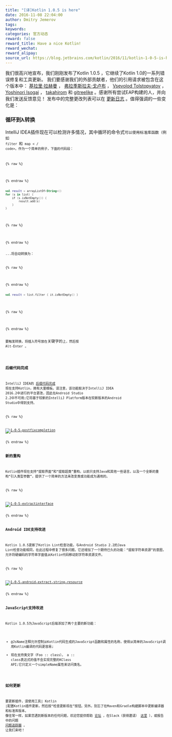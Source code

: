```yaml
---
title: "[译]Kotlin 1.0.5 is here"
date: 2016-11-08 22:04:00
author: Dmitry Jemerov
tags:
keywords:
categories: 官方动态
reward: false
reward_title: Have a nice Kotlin!
reward_wechat:
reward_alipay:
source_url: https://blog.jetbrains.com/kotlin/2016/11/kotlin-1-0-5-is-here/
---
```


我们很高兴地宣布，我们刚刚发布了Kotlin 1.0.5 </b>，它继续了Kotlin 1.0的一系列错误修复和工具更新。
我们要感谢我们的外部贡献者，他们的引用请求被包含在这个版本中： [基拉里·拉赫曼](https://github.com/cypressious) ， [弗拉季斯拉夫·戈卢布](https://github.com/ensirius) ， [Vsevolod Tolstopyatov](https://github.com/qwwdfsad) ， [Yoshinori Isogai](https://github.com/shiraji) ， [takahirom](https://github.com/takahirom) 和 [gitreelike](https://github.com/gitreelike) 。感谢所有尝试EAP构建的人，并向我们发送反馈意见！
发布中的完整更改列表可以在 [更新日志](https://github.com/JetBrains/kotlin/blob/1.0.5/ChangeLog.md) 。值得强调的一些变化是：
### 循环到λ转换

IntelliJ IDEA插件现在可以检测许多情况，其中</code>循环的命令式<code>可以使用标准库函数（例如<code> filter </code>和<code> map < / code>。作为一个简单的例子，下面的代码段：

{% raw %}
<p></p>
{% endraw %}

```kotlin
val result = arrayListOf<String>()
for (s in list) {
    if (s.isNotEmpty()) {
        result.add(s)
    }
}
 
```

{% raw %}
<p></p>
{% endraw %}

...将自动转换为：

{% raw %}
<p></p>
{% endraw %}

```kotlin
val result = list.filter { it.isNotEmpty() }
 
```

{% raw %}
<p></p>
{% endraw %}

要触发转换，将插入符号放在</code>关键字的<code>上，然后按<kbd> Alt-Enter </kbd>。<br/>
<span id =“more-4350”> </span>
### 后缀代码完成

IntelliJ IDEA的 [后缀代码完成](https://blog.jetbrains.com/idea/2014/03/postfix-completion/) 现在支持Kotlin，拥有大量模板。请注意，该功能取决于IntelliJ IDEA 2016.2中进行的平台更改，因此在Android Studio 2.2中不可用;它将基于较新的IntelliJ Platform版本在较新版本的Android Studio中得到支持。

{% raw %}
<p><a href="https://i2.wp.com/blog.jetbrains.com/kotlin/files/2016/11/1.0.5-postfixCompletion.png?ssl=1" rel="attachment wp-att-4358"><img alt="1-0-5-postfixcompletion" class="alignnone size-full wp-image-4358" data-recalc-dims="1" src="https://i2.wp.com/blog.jetbrains.com/kotlin/files/2016/11/1.0.5-postfixCompletion.png?resize=640%2C465&amp;ssl=1"/></a></p>
{% endraw %}

### 新的重构

Kotlin插件现在支持“提取界面”和“提取超类”重构，以前只支持Java和其他一些语言，以及一个全新的重构“引入类型参数”，提供了一个简单的方法来改变类或功能成为通用的。

{% raw %}
<p><a href="https://i2.wp.com/blog.jetbrains.com/kotlin/files/2016/11/1.0.5-extractInterface.png?ssl=1" rel="attachment wp-att-4359"><img alt="1-0-5-extractinterface" class="alignnone size-full wp-image-4359" data-recalc-dims="1" src="https://i2.wp.com/blog.jetbrains.com/kotlin/files/2016/11/1.0.5-extractInterface.png?resize=640%2C363&amp;ssl=1"/></a></p>
{% endraw %}

### Android IDE支持改进

Kotlin 1.0.5更新了Kotlin Lint检查功能，与Android Studio 2.2的Java Lint检查功能相同，在此过程中修复了很多问题。它还增加了一个期待已久的功能：“提取字符串资源”的意图，允许将硬编码的字符串字面值从Kotlin代码移动到字符串资源文件。

{% raw %}
<p><a href="https://i2.wp.com/blog.jetbrains.com/kotlin/files/2016/11/1.0.5-android-extract-string-resource.png?ssl=1" rel="attachment wp-att-4357"><img alt="1-0-5-android-extract-string-resource" class="alignnone size-full wp-image-4357" data-recalc-dims="1" src="https://i2.wp.com/blog.jetbrains.com/kotlin/files/2016/11/1.0.5-android-extract-string-resource.png?resize=640%2C188&amp;ssl=1"/></a></p>
{% endraw %}

### JavaScript支持改进

Kotlin 1.0.5为JavaScript后端添加了两个主要的新功能：

* @JsName注释允许控制从Kotlin代码生成的JavaScript函数和属性的名称，使得从简单的JavaScript调用Kotlin编译的代码更容易;
* 现在支持类文字（Foo :: class）。 a :: class表达式的值不会实现完整的KClass API;它只定义一个simpleName属性来访问类名。

### 如何更新

要更新插件，请使用工具| Kotlin |配置Kotlin插件更新，然后按“检查更新现在”按钮。另外，别忘了在Maven和Gradle构建脚本中更新编译器和标准库版本。
像往常一样，如果您遇到新版本的任何问题，欢迎您提供帮助 [论坛](https://discuss.kotlinlang.org/) ，在Slack（获得邀请） [这里](http://kotlinslackin.herokuapp.com/) ），或报告中的问题 [问题追踪器](https://youtrack.jetbrains.com/issues/KT) 。
让我们来吧！
